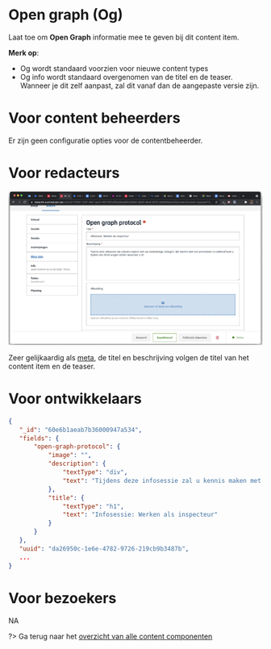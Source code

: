 # Open graph (Og)

Laat toe om **Open Graph** informatie mee te geven bij dit content item.

**Merk op**:
- Og wordt standaard voorzien voor nieuwe content types
- Og info wordt standaard overgenomen van de titel en de teaser. Wanneer je dit zelf aanpast, zal dit vanaf dan de aangepaste versie zijn.

# Voor content beheerders

Er zijn geen configuratie opties voor de contentbeheerder.

# Voor redacteurs

![opengraph-redactie](../assets/opengraph-redactie.png)

Zeer gelijkaardig als [meta](redactie/content/inrichten-cc-meta.md), de titel en beschrijving volgen de titel van het content item en de teaser. 


# Voor ontwikkelaars

```json
{
   "_id": "60e6b1aeab7b36000947a534",
   "fields": {
       "open-graph-protocol": {
           "image": "",
           "description": {
               "textType": "div",
               "text": "Tijdens deze infosessie zal u kennis maken met uw toekomstige collega's. We starten met een presentatie en achteraf kunt u tijdens een drink vragen stellen waarmee u zit."
           },
           "title": {
               "textType": "h1",
               "text": "Infosessie: Werken als inspecteur"
           }
       }
   },
   "uuid": "da26950c-1e6e-4782-9726-219cb9b3487b", 
   ...
}
```

# Voor bezoekers

NA

?> Ga terug naar het [overzicht van alle content componenten](/redactie/content/inrichten-cc-standaard.md)